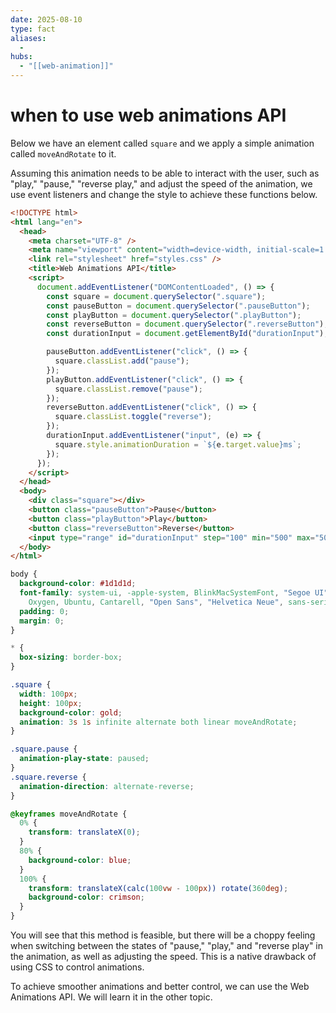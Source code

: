 ```yaml
---
date: 2025-08-10
type: fact
aliases:
  -
hubs:
  - "[[web-animation]]"
---
```


# when to use web animations API

Below we have an element called `square` and we apply a simple animation called `moveAndRotate` to it.

Assuming this animation needs to be able to interact with the user, such as "play," "pause," "reverse play," and adjust the speed of the animation, we use event listeners and change the style to achieve these functions below.

```html
<!DOCTYPE html>
<html lang="en">
  <head>
    <meta charset="UTF-8" />
    <meta name="viewport" content="width=device-width, initial-scale=1.0" />
    <link rel="stylesheet" href="styles.css" />
    <title>Web Animations API</title>
    <script>
      document.addEventListener("DOMContentLoaded", () => {
        const square = document.querySelector(".square");
        const pauseButton = document.querySelector(".pauseButton");
        const playButton = document.querySelector(".playButton");
        const reverseButton = document.querySelector(".reverseButton");
        const durationInput = document.getElementById("durationInput");

        pauseButton.addEventListener("click", () => {
          square.classList.add("pause");
        });
        playButton.addEventListener("click", () => {
          square.classList.remove("pause");
        });
        reverseButton.addEventListener("click", () => {
          square.classList.toggle("reverse");
        });
        durationInput.addEventListener("input", (e) => {
          square.style.animationDuration = `${e.target.value}ms`;
        });
      });
    </script>
  </head>
  <body>
    <div class="square"></div>
    <button class="pauseButton">Pause</button>
    <button class="playButton">Play</button>
    <button class="reverseButton">Reverse</button>
    <input type="range" id="durationInput" step="100" min="500" max="5000" />
  </body>
</html>
```


```css
body {
  background-color: #1d1d1d;
  font-family: system-ui, -apple-system, BlinkMacSystemFont, "Segoe UI", Roboto,
    Oxygen, Ubuntu, Cantarell, "Open Sans", "Helvetica Neue", sans-serif;
  padding: 0;
  margin: 0;
}

* {
  box-sizing: border-box;
}

.square {
  width: 100px;
  height: 100px;
  background-color: gold;
  animation: 3s 1s infinite alternate both linear moveAndRotate;
}

.square.pause {
  animation-play-state: paused;
}
.square.reverse {
  animation-direction: alternate-reverse;
}

@keyframes moveAndRotate {
  0% {
    transform: translateX(0);
  }
  80% {
    background-color: blue;
  }
  100% {
    transform: translateX(calc(100vw - 100px)) rotate(360deg);
    background-color: crimson;
  }
}
```

You will see that this method is feasible, but there will be a choppy feeling when switching between the states of "pause," "play," and "reverse play" in the animation, as well as adjusting the speed. This is a native drawback of using CSS to control animations.

To achieve smoother animations and better control, we can use the Web Animations API. We will learn it in the other topic.

```
